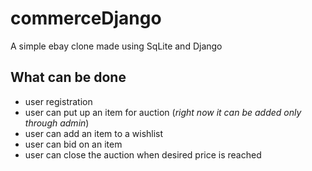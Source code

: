 # commerceDjango
A simple ebay clone made using SqLite and Django  

## What can be done
- user registration
- user can put up an item for auction (_right now it can be added only through admin_)
- user can add an item to a wishlist
- user can bid on an item
- user can close the auction when desired price is reached
